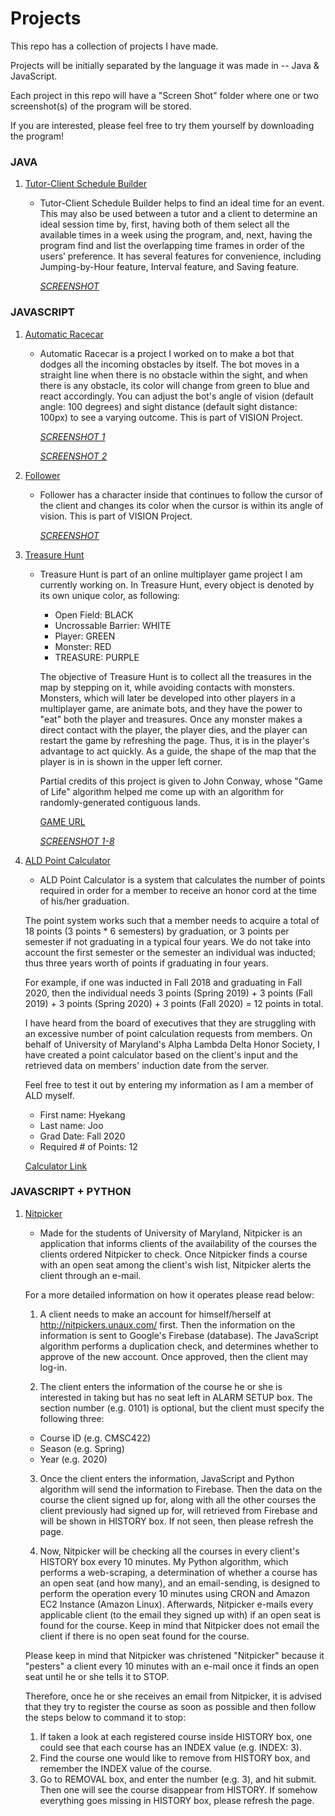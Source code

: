 # Projects

This repo has a collection of projects I have made.

Projects will be initially separated by the language it was made in -- Java & JavaScript.

Each project in this repo will have a "Screen Shot" folder where one or two screenshot(s) of the program will be stored.

If you are interested, please feel free to try them yourself by downloading the program!

### JAVA
1. [Tutor-Client Schedule Builder](https://github.com/joos2010kj/Projects/tree/master/Java/Schedule%20Overlapper)
    - Tutor-Client Schedule Builder helps to find an ideal time for an event. This may also be used between a tutor and a client to determine an ideal session time by, first, having both of them select all the available times in a week using the program, and, next, having the program find and list the overlapping time frames in order of the users’ preference. It has several features for convenience, including Jumping-by-Hour feature, Interval feature, and Saving feature.  
    
        *[SCREENSHOT](https://github.com/joos2010kj/Projects/blob/master/Java/Schedule%20Overlapper/Screen%20Shot/SS2.png)*
    
### JAVASCRIPT
1. [Automatic Racecar](https://github.com/joos2010kj/Projects/tree/master/JavaScript/VISION/Automatic%20Racecar)
    - Automatic Racecar is a project I worked on to make a bot that dodges all the incoming obstacles by itself.  The bot moves in a straight line when there is no obstacle within the sight, and when there is any obstacle, its color will change from green to blue and react accordingly. You can adjust the bot's angle of vision (default angle: 100 degrees) and sight distance (default sight distance: 100px) to see a varying outcome. This is part of VISION Project.
    
        *[SCREENSHOT 1](https://github.com/joos2010kj/Projects/blob/master/JavaScript/VISION/Automatic%20Racecar/Screen%20Shot/SS1.png)*
    
        *[SCREENSHOT 2](https://github.com/joos2010kj/Projects/blob/master/JavaScript/VISION/Automatic%20Racecar/Screen%20Shot/SS2.png)*
    
2. [Follower](https://github.com/joos2010kj/Projects/tree/master/JavaScript/VISION/Follower)
    - Follower has a character inside that continues to follow the cursor of the client and changes its color when the cursor is within its angle of vision. This is part of VISION Project.
    
        *[SCREENSHOT](https://github.com/joos2010kj/Projects/blob/master/JavaScript/VISION/Follower/Screen%20Shot/SS.png)*

3. [Treasure Hunt](https://github.com/joos2010kj/Projects/tree/master/JavaScript/Treasure%20Hunt)
    - Treasure Hunt is part of an online multiplayer game project I am currently working on.  In Treasure Hunt, every object is denoted by its own unique color, as following:
    
        - Open Field: BLACK
        - Uncrossable Barrier: WHITE
        - Player: GREEN
        - Monster: RED
        - TREASURE: PURPLE
    
        The objective of Treasure Hunt is to collect all the treasures in the map by stepping on it, while avoiding contacts with monsters.  Monsters, which will later be developed into other players in a multiplayer game, are animate bots, and they have the power to "eat" both the player and treasures.  Once any monster makes a direct contact with the player, the player dies, and the player can restart the game by refreshing the page.  Thus, it is in the player's advantage to act quickly.  As a guide, the shape of the map that the player is in is shown in the upper left corner.
    
        Partial credits of this project is given to John Conway, whose "Game of Life" algorithm helped me come up with an algorithm for randomly-generated contiguous lands.
        
        [GAME URL](http://treasure-hunt.unaux.com)
    
        *[SCREENSHOT 1-8](https://github.com/joos2010kj/Projects/tree/master/JavaScript/Treasure%20Hunt/SS)*
        
4. [ALD Point Calculator](https://github.com/joos2010kj/Projects/tree/master/JavaScript/ALD%20Point%20Calculator)
    - ALD Point Calculator is a system that calculates the number of points required in order for a member to receive an honor cord at the time of his/her graduation.  
    
    The point system works such that a member needs to acquire a total of 18 points (3 points * 6 semesters) by graduation, or 3 points per semester if not graduating in a typical four years.  We do not take into account the first semester or the semester an individual was inducted; thus three years worth of points if graduating in four years.  
    
    For example, if one was inducted in Fall 2018 and graduating in Fall 2020, then the individual needs 3 points (Spring 2019) + 3 points (Fall 2019) + 3 points (Spring 2020) + 3 points (Fall 2020) = 12 points in total.  
    
    I have heard from the board of executives that they are struggling with an excessive number of point calculation requests from members.  On behalf of University of Maryland's Alpha Lambda Delta Honor Society, I have created a point calculator based on the client's input and the retrieved data on members' induction date from the server.
    
    Feel free to test it out by entering my information as I am a member of ALD myself.
    - First name: Hyekang
    - Last name: Joo
    - Grad Date: Fall 2020
    - Required # of Points: 12
    
    [Calculator Link](https://go.umd.edu/aldpoints)

### JAVASCRIPT + PYTHON
1. [Nitpicker](http://nitpickers.unaux.com/)
    - Made for the students of University of Maryland, Nitpicker is an application that informs clients of the availability of the courses the clients ordered Nitpicker to check.  Once Nitpicker finds a course with an open seat among the client's wish list, Nitpicker alerts the client through an e-mail.
    
    For a more detailed information on how it operates please read below:
    
    1) A client needs to make an account for himself/herself at http://nitpickers.unaux.com/ first.  Then the information on the information is sent to Google's Firebase (database).  The JavaScript algorithm performs a duplication check, and determines whether to approve of the new account.  Once approved, then the client may log-in.
    
    2) The client enters the information of the course he or she is interested in taking but has no seat left in ALARM SETUP box. The section number (e.g. 0101) is optional, but the client must specify the following three:
      - Course ID (e.g. CMSC422)
      - Season (e.g. Spring)
      - Year (e.g. 2020)

    3) Once the client enters the information, JavaScript and Python algorithm will send the information to Firebase.  Then the data on the course the client signed up for, along with all the other courses the client previously had signed up for, will retrieved from Firebase and will be shown in HISTORY box. If not seen, then please refresh the page.

    4) Now, Nitpicker will be checking all the courses in every client's HISTORY box every 10 minutes.  My Python algorithm, which performs a web-scraping, a determination of whether a course has an open seat (and how many), and an email-sending, is designed to perform the operation every 10 minutes using CRON and Amazon EC2 Instance (Amazon Linux).   Afterwards, Nitpicker e-mails every applicable client (to the email they signed up with) if an open seat is found for the course. Keep in mind that Nitpicker does not email the client if there is no open seat found for the course.
    
    Please keep in mind that Nitpicker was christened "Nitpicker" because it "pesters" a client every 10 minutes with an e-mail once it finds an open seat until he or she tells it to STOP.

    Therefore, once he or she receives an email from Nitpicker, it is advised that they try to register the course as soon as possible and then follow the steps below to command it to stop:
    1) If taken a look at each registered course inside HISTORY box, one could see that each course has an INDEX value (e.g. INDEX: 3).
    2) Find the course one would like to remove from HISTORY box, and remember the INDEX value of the course.
    3) Go to REMOVAL box, and enter the number (e.g. 3), and hit submit.
    Then one will see the course disappear from HISTORY. If somehow everything goes missing in HISTORY box, please refresh the page.

